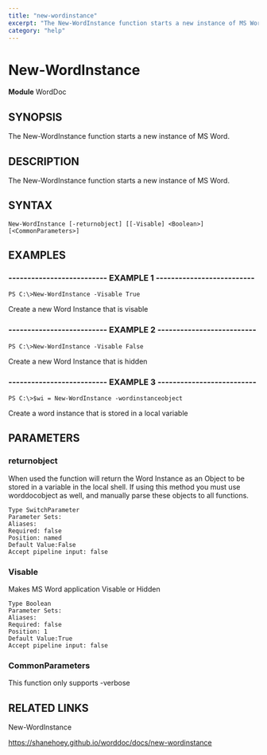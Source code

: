 ```yaml
---
title: "new-wordinstance"
excerpt: "The New-WordInstance function starts a new instance of MS Word."
category: "help"
---
```


# New-WordInstance
**Module** WordDoc

## SYNOPSIS
The New-WordInstance function starts a new instance of MS Word.

## DESCRIPTION
The New-WordInstance function starts a new instance of MS Word.

## SYNTAX

```
New-WordInstance [-returnobject] [[-Visable] <Boolean>] [<CommonParameters>]
```


## EXAMPLES

### -------------------------- EXAMPLE 1 --------------------------


```
PS C:\>New-WordInstance -Visable True
```

Create a new Word Instance that is visable

### -------------------------- EXAMPLE 2 --------------------------


```
PS C:\>New-WordInstance -Visable False
```

Create a new Word Instance that is hidden

### -------------------------- EXAMPLE 3 --------------------------


```
PS C:\>$wi = New-WordInstance -wordinstanceobject
```

Create a word instance that is stored in a local variable


## PARAMETERS

### returnobject

When used the function will return the Word Instance as an Object to be stored in a variable in the local shell. 
If using this method you must use worddocobject as well, and manually parse these objects to all functions.

```
Type SwitchParameter
Parameter Sets: 
Aliases: 
Required: false
Position: named
Default Value:False
Accept pipeline input: false
```
### Visable

Makes MS Word application Visable or Hidden

```
Type Boolean
Parameter Sets: 
Aliases: 
Required: false
Position: 1
Default Value:True
Accept pipeline input: false
```
### CommonParameters

This function only supports -verbose

## RELATED LINKS

New-WordInstance

https://shanehoey.github.io/worddoc/docs/new-wordinstance

